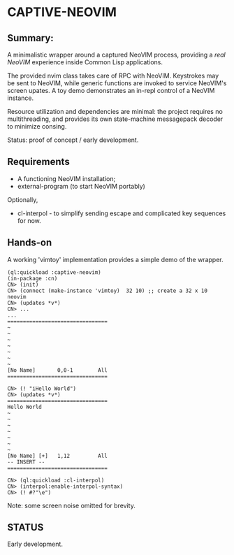 # CAPTIVE-NEOVIM

## Summary:

A minimalistic wrapper around a captured NeoVIM process, providing a _real NeoVIM_ experience inside Common Lisp applications.

The provided nvim class takes care of RPC with NeoVIM.  Keystrokes may be sent to NeoVIM, while generic functions are invoked to service NeoVIM's screen upates.  A toy demo demonstrates an in-repl control of a NeoVIM instance. 

Resource utilization and dependencies are minimal: the project requires no multithreading, and provides its own state-machine messagepack decoder to minimize consing.

Status: proof of concept / early development.

## Requirements

* A functioning NeoVIM installation;
* external-program (to start NeoVIM portably)

Optionally,

* cl-interpol - to simplify sending escape and complicated key sequences for now.

## Hands-on

A working 'vimtoy' implementation provides a simple demo of the wrapper.

```
(ql:quickload :captive-neovim)
(in-package :cn)
CN> (init)
CN> (connect (make-instance 'vimtoy)  32 10) ;; create a 32 x 10 neovim
CN> (updates *v*)
CN> ...
...
================================
~                               
~                               
~                               
~                               
~                               
~                               
~                               
[No Name]       0,0-1        All
================================
                                
CN> (! "iHello World")
CN> (updates *v*)
================================
Hello World                     
~                               
~                               
~                               
~                               
~                               
~                               
~                               
[No Name] [+]   1,12         All
-- INSERT --                    
================================

CN> (ql:quickload :cl-interpol)
CN> (interpol:enable-interpol-syntax)
CN> (! #?"\e")
```

Note: some screen noise omitted for brevity.

## STATUS

Early development.



	



